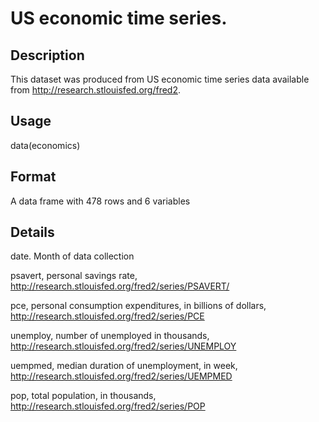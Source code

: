 # US economic time series.

## Description

This dataset was produced from US economic time series data available from http://research.stlouisfed.org/fred2.

## Usage

data(economics)

## Format

A data frame with 478 rows and 6 variables

## Details

date. Month of data collection

psavert, personal savings rate, http://research.stlouisfed.org/fred2/series/PSAVERT/

pce, personal consumption expenditures, in billions of dollars, http://research.stlouisfed.org/fred2/series/PCE

unemploy, number of unemployed in thousands, http://research.stlouisfed.org/fred2/series/UNEMPLOY

uempmed, median duration of unemployment, in week, http://research.stlouisfed.org/fred2/series/UEMPMED

pop, total population, in thousands, http://research.stlouisfed.org/fred2/series/POP
